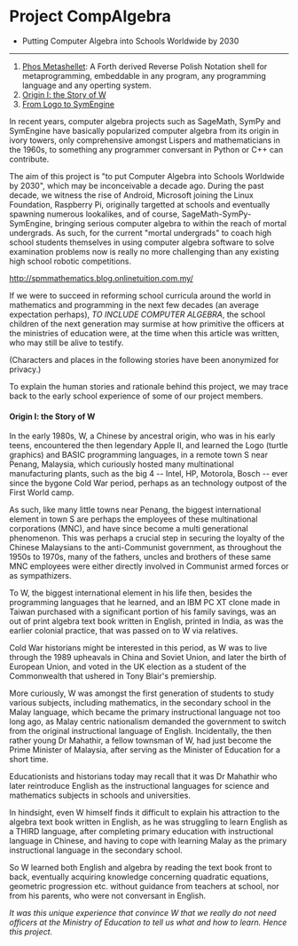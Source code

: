# Project CompAlgebra
- Putting Computer Algebra into Schools Worldwide by 2030

<hr>

1. [Phos Metashellet](https://github.com/udexon/Metashellet): A Forth derived Reverse Polish Notation shell for metaprogramming, embeddable in any program, any programming language and any operting system.
2. [Origin I: the Story of W](https://github.com/udexon/CompAlgebra#origin-i-the-story-of-w)
3. [From Logo to SymEngine](https://github.com/udexon/CompAlgebra/blob/master/Logo_to_SymEngine.md)

In recent years, computer algebra projects such as SageMath, SymPy and SymEngine have basically popularized computer algebra from its origin in ivory towers, only comprehensive amongst Lispers and mathematicians in the 1960s, to something any programmer conversant in Python or C++ can contribute.

The aim of this project is "to put Computer Algebra into Schools Worldwide by 2030", which may be inconceivable a decade ago. During the past decade, we witness the rise of Android, Microsoft joining the Linux Foundation, Raspberry Pi, originally targetted at schools and eventually spawning numerous lookalikes, and of course, SageMath-SymPy-SymEngine, bringing serious computer algebra to within the reach of mortal undergrads. As such, for the current "mortal undergrads" to coach high school students themselves in using computer algebra software to solve examination problems now is really no more challenging than any existing high school robotic competitions.

http://spmmathematics.blog.onlinetuition.com.my/

If we were to succeed in reforming school curricula around the world in mathematics and programming in the next few decades (an average expectation perhaps), _TO INCLUDE COMPUTER ALGEBRA_, the school children of the next generation may surmise at how primitive the officers at the ministries of education were, at the time when this article was written, who may still be alive to testify.

(Characters and places in the following stories have been anonymized for privacy.)

To explain the human stories and rationale behind this project, we may trace back to the early school experience of some of our project members.


#### Origin I: the Story of W

In the early 1980s, W, a Chinese by ancestral origin, who was in his early teens, encountered the then legendary Apple II, and learned the Logo (turtle graphics) and BASIC programming languages, in a remote town S near Penang, Malaysia, which curiously hosted many multinational manufacturing plants, such as the big 4 -- Intel, HP, Motorola,  Bosch -- ever since the bygone Cold War period, perhaps as an technology outpost of the First World camp.

As such, like many little towns near Penang, the biggest international element in town S are perhaps the employees of these multinational corporations (MNC), and have since become a multi generational phenomenon. This was perhaps a crucial step in securing the loyalty of the Chinese Malaysians to the anti-Communist government, as throughout the 1950s to 1970s, many of the fathers, uncles and brothers of these same MNC employees were either directly involved in Communist armed forces or as sympathizers.

To W, the biggest international element in his life then, besides the programming languages that he learned, and an IBM PC XT clone made in Taiwan purchased with a significant portion of his family savings, was an out of print algebra text book written in English, printed in India, as was the earlier colonial practice, that was passed on to W via relatives.

Cold War historians might be interested in this period, as W was to live through the 1989 upheavals in China and Soviet Union, and later the birth of European Union, and voted in the UK election as a student of the Commonwealth that ushered in Tony Blair's premiership.

More curiously, W was amongst the first generation of students to study various subjects, including mathematics, in the secondary school in the Malay language, which became the primary instructional language not too long ago, as Malay centric nationalism demanded the government to switch from the original instructional language of English. Incidentally, the then rather young Dr Mahathir, a fellow townsman of W, had just become the Prime Minister of Malaysia, after serving as the Minister of Education for a short time.

Educationists and historians today may recall that it was Dr Mahathir who later reintroduce English as the instructional languages for science and mathematics subjects in schools and universities.

In hindsight, even W himself finds it difficult to explain his attraction to the algebra text book written in English, as he was struggling to learn English as a THIRD language, after completing primary education with instructional language in Chinese, and having to cope with learning Malay as the primary instructional language in the secondary school.

So W learned both English and algebra by reading the text book front to back, eventually acquiring knowledge concerning quadratic equations, geometric progression etc. without guidance from teachers at school, nor from his parents, who were not conversant in English.

_It was this unique experience that convince W that we really do not need officers at the Ministry of Education to tell us what and how to learn. Hence this project._
